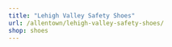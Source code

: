 ```yaml
---
title: "Lehigh Valley Safety Shoes"
url: /allentown/lehigh-valley-safety-shoes/
shop: shoes
---
```

